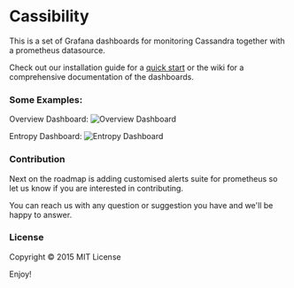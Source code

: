 # Cassibility
This is a set of Grafana dashboards for monitoring Cassandra together with a prometheus datasource.

Check out our installation guide for a [quick start](https://github.com/outbrain/Cassibility/wiki/Installation-Guide) or the wiki for a comprehensive documentation of the dashboards.

### Some Examples:
Overview Dashboard:
![Overview Dashboard](https://github.com/outbrain/Cassibility/blob/master/resources/OverviewDash.png)

Entropy Dashboard:
![Entropy Dashboard](https://github.com/outbrain/Cassibility/blob/master/resources/EntropyDash.png)


### Contribution
Next on the roadmap is adding customised alerts suite for prometheus so let us know if you are interested in contributing.

You can reach us with any question or suggestion you have and we'll be happy to answer.

### License
Copyright &copy; 2015 MIT License

Enjoy!

